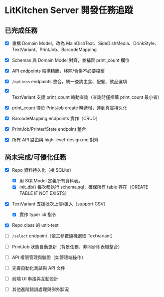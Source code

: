 # LitKitchen Server 開發任務追蹤

## 已完成任務

- [x] 重構 Domain Model，改為 MainDishText、SideDishMedia、DrinkStyle、TextVariant、PrintJob、BarcodeMapping
- [x] Schemas 與 Domain Model 對齊，並補齊 print_count 欄位
- [x] API endpoints 結構精簡，移除/合併不必要檔案
- [x] `/options` endpoints 整合，統一查詢主食、配餐、飲品選項
- [x] TextVariant 支援 print_count 輪動查詢（查詢時僅推薦 print_count 最小者）
- [x] print_count 僅於 PrintJob create 時遞增，達到真實持久化
- [x] BarcodeMapping endpoints 實作（CRUD）
- [x] PrintJob/Printer/State endpoint 整合
- [x] 所有 API 路由與 high-level-design.md 對齊


## 尚未完成/可優化任務

- [x] Repo 資料持久化（接 SQLite）
    - [x] 用 SQLModel 定義所有資料表。
    - [x] init_db() 每次都執行 schema.sql，確保所有 table 存在（CREATE TABLE IF NOT EXISTS）
- [x] TextVariant 支援批次上傳/匯入（support CSV）
    - [x] 實作 typer cli 指令
- [x] Repo class 的 unit-test
- [ ] `/select` endpoint（依三參數隨機選取 TextVariant）
- [ ] PrintJob 狀態自動更新（背景任務、非同步印表機整合）
- [ ] API 權限管理與驗證（如管理端操作）
- [ ] 完善自動化測試與 API 文件
- [ ] 前端 UI 串接與互動設計
- [ ] 其他進階錯誤處理與例外狀況


